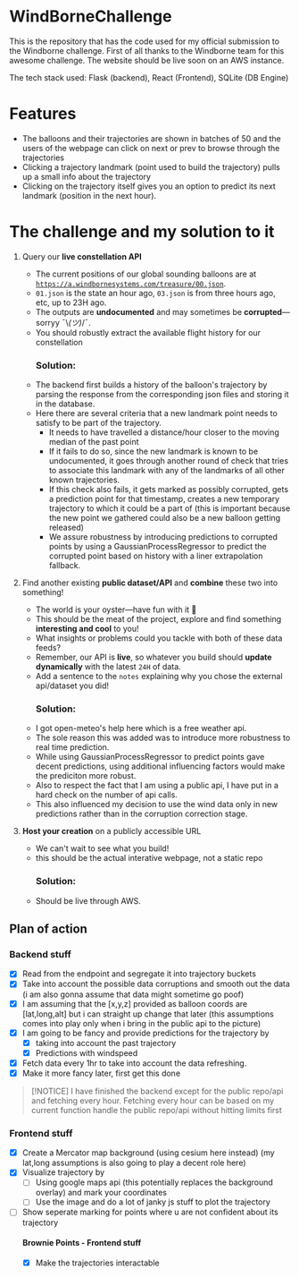 # WindBorneChallenge

This is the repository that has the code used for my official submission to the Windborne challenge. First of all thanks to the Windborne team for this awesome challenge. The website should be live soon on an AWS instance.

The tech stack used: Flask (backend), React (Frontend), SQLite (DB Engine)

# Features
 - The balloons and their trajectories are shown in batches of 50 and the users of the webpage can click on next or prev to browse through the trajectories
 - Clicking a trajectory landmark (point used to build the trajectory) pulls up a small info about the trajectory
 - Clicking on the trajectory itself gives you an option to predict its next landmark (position in the next hour).

 # The challenge and my solution to it
 1. Query our **live constellation API**
    - The current positions of our global sounding balloons are at [`https://a.windbornesystems.com/treasure/00.json`](https://a.windbornesystems.com/treasure/00.json).
    - `01.json` is the state an hour ago, `03.json` is from three hours ago, etc, up to 23H ago.
    - The outputs are **undocumented** and may sometimes be **corrupted**—sorryy ¯\\_(ツ)_/¯.
    - You should robustly extract the available flight history for our constellation
      ### Solution:
    - The backend first builds a history of the balloon's trajectory by parsing the response from the corresponding json files and storing it in the database.
    - Here there are several criteria that a new landmark point needs to satisfy to be part of the trajectory.
        - It needs to have travelled a distance/hour closer to the moving median of the past point
        - If it fails to do so, since the new landmark is known to be undocumented, it goes through another round of check that tries to associate this landmark with any of the landmarks of all other known trajectories.
        - If this check also fails, it gets marked as possibly corrupted, gets a prediction point for that timestamp, creates a new temporary trajectory to which it could be a part of (this is important because the new point we gathered could also be a new balloon getting released)
        - We assure robustness by introducing predictions to corrupted points by using a GaussianProcessRegressor to predict the corrupted point based on history with a liner extrapolation fallback. 

2. Find another existing **public dataset/API** and **combine** these two into something!
    - The world is your oyster—have fun with it 🤔
    - This should be the meat of the project, explore and find something **interesting and cool** to you!
    - What insights or problems could you tackle with both of these data feeds?
    - Remember, our API is **live**, so whatever you build should **update dynamically** with the latest `24H` of data.
    - Add a sentence to the `notes` explaining why you chose the external api/dataset you did!
      ### Solution:
    - I got open-meteo's help here which is a free weather api. 
    - The sole reason this was added was to introduce more robustness to real time prediction.
    - While using GaussianProcessRegressor to predict points gave decent predictions, using additional influencing factors would make the prediciton more robust.
    - Also to respect the fact that I am using a public api, I have put in a hard check on the number of api calls.
    - This also influenced my decision to use the wind data only in new predictions rather than in the corruption correction stage.

3. **Host your creation** on a publicly accessible URL
    - We can't wait to see what you build!
    - this should be the actual interative webpage, not a static repo
      ### Solution:
    - Should be live through AWS.


## Plan of action
### Backend stuff
- [x] Read from the endpoint and segregate it into trajectory buckets
- [x] Take into account the possible data corruptions and smooth out the data (i am also gonna assume that data might sometime go poof)
- [x] I am assuming that the [x,y,z] provided as balloon coords are [lat,long,alt] but i can straight up change that later (this assumptions comes into play only when i bring in the public api to the picture)
- [x] I am going to be fancy and provide predictions for the trajectory by 
    - [x] taking into account the past trajectory
    - [x] Predictions with windspeed
- [x] Fetch data every 1hr to take into account the data refreshing.
- [x] Make it more fancy later, first get this done

>[!NOTICE]
> I have finished the backend except for the public repo/api and fetching every hour. 
> Fetching every hour can be based on my current function
> handle the public repo/api without hitting limits first

### Frontend stuff
- [x] Create a Mercator map background (using cesium here instead) (my lat,long assumptions is also going to play a decent role here)
- [x] Visualize trajectory by
    - [ ] Using google maps api (this potentially replaces the background overlay) and mark your coordinates
    - [ ] Use the image and do a lot of janky js stuff to plot the trajectory
- [ ] Show seperate marking for points where u are not confident about its trajectory
    #### Brownie Points - Frontend stuff
    - [x] Make the trajectories interactable






